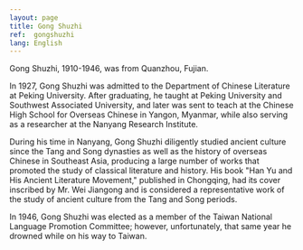 ```yaml
---
layout: page
title: Gong Shuzhi
ref:  gongshuzhi
lang: English
---
```


Gong Shuzhi, 1910-1946, was from Quanzhou, Fujian.

In 1927, Gong Shuzhi was admitted to the Department of Chinese Literature at Peking University. After graduating, he taught at Peking University and Southwest Associated University, and later was sent to teach at the Chinese High School for Overseas Chinese in Yangon, Myanmar, while also serving as a researcher at the Nanyang Research Institute.

During his time in Nanyang, Gong Shuzhi diligently studied ancient culture since the Tang and Song dynasties as well as the history of overseas Chinese in Southeast Asia, producing a large number of works that promoted the study of classical literature and history. His book "Han Yu and His Ancient Literature Movement," published in Chongqing, had its cover inscribed by Mr. Wei Jiangong and is considered a representative work of the study of ancient culture from the Tang and Song periods.

In 1946, Gong Shuzhi was elected as a member of the Taiwan National Language Promotion Committee; however, unfortunately, that same year he drowned while on his way to Taiwan.
